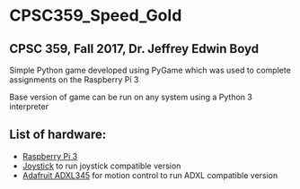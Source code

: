 # CPSC359_Speed_Gold
## CPSC 359, Fall 2017, Dr. Jeffrey Edwin Boyd
Simple Python game developed using PyGame which was used to complete assignments on the Raspberry Pi 3

Base version of game can be run on any system using a Python 3 interpreter

## List of hardware:
* [Raspberry Pi 3](https://www.raspberrypi.org/products/raspberry-pi-3-model-b/)
* [Joystick](https://www.adafruit.com/product/512) to run joystick compatible version
* [Adafruit ADXL345](https://www.adafruit.com/product/1231) for motion control to run ADXL compatible version 
